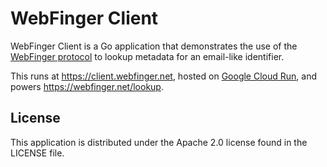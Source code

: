 # WebFinger Client #

WebFinger Client is a Go application that demonstrates the use of the [WebFinger
protocol][] to lookup metadata for an email-like identifier.

[WebFinger protocol]: https://tools.ietf.org/html/rfc7033

This runs at <https://client.webfinger.net>, hosted on [Google Cloud
Run](https://cloud.google.com/run/), and powers <https://webfinger.net/lookup>.

## License ##

This application is distributed under the Apache 2.0 license found in the
LICENSE file.
